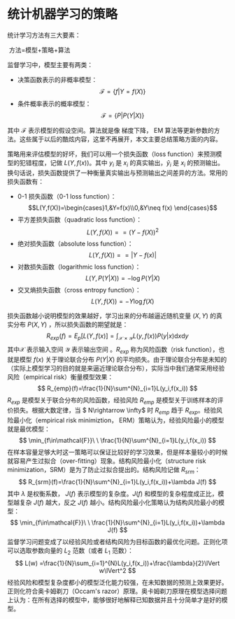 # 统计机器学习的策略

统计学习方法有三大要素：

​					方法=模型+策略+算法	

监督学习中，模型主要有两类：

+ 决策函数表示的非概率模型：$$\mathcal{F}=\{f\lvert Y=f(X)\}$$
+ 条件概率表示的概率模型：$$\mathcal{F}=\{P|P(Y|X)\}$$

其中 $\mathcal{F}$ 表示模型的假设空间。算法就是像 梯度下降， EM 算法等更新参数的方法。这些属于以后的酷炫内容，这里不再展开，本文主要总结策略方面的内容。

策略用来评估模型的好坏，我们可以用一个损失函数（loss function）来预测模型的犯错程度，记做 $L(Y, f(x))$。其中 $y_i$ 是 $x_i$ 的真实输出，$\hat{y}_i$ 是 $x_i$ 的预测输出。换句话说，损失函数提供了一种衡量真实输出与预测输出之间差异的方法。常用的损失函数有：

+ 0-1 损失函数（0-1 loss function）：$$L(Y,f(X))=\begin{cases}1,&Y=f(x)\\0,&Y\neq f(x)  \end{cases}$$
+ 平方差损失函数（quadratic loss function）：$$L(Y,f(X))==\left( Y-f(X)\right)^2$$
+ 绝对损失函数（absolute loss function）：$$L(Y,f(X))==| Y-f(x)|$$
+ 对数损失函数（logarithmic loss function）：$$L(Y,P(Y|X))=-\log{P(Y|X)}$$
+ 交叉熵损失函数（cross entropy function）：$$L(Y,f(X))=-Y\log f(X)$$

损失函数越小说明模型的效果越好，学习出来的分布越逼近随机变量 $(X,Y)$ 的真实分布 $P(X,Y)$ ，所以损失函数的期望就是：
$$
R_{exp}(f)=E_p[L(Y,f(x)]=\int_{\mathcal{X}\times\mathcal{Y}}L(y,f(x))P(y|x)\mathrm{d}x\mathrm{d}y
$$
其中$\mathcal{X}$ 表示输入空间 $\mathcal{Y}$ 表示输出空间 。$R_{exp}$ 称为风险函数（risk function），也就是模型 $f(x)$ 关于理论联合分布 $P(Y|X)$ 的平均损失。由于理论联合分布是未知的（实际上模型学习的目的就是来逼近理论联合分布），实际当中我们通常采用经验风险（empirical risk）衡量模型效果：
$$
R_{emp}(f)=\frac{1}{N}\sum^{N}_{i=1}L(y_i,f(x_i))
$$
$R_{exp}$ 是模型关于联合分布的风险函数，经验风险 $R_{emp}$ 是模型关于训练样本的评价损失。根据大数定律，当 $ N\rightarrow \infty$ 时 $R_{emp}$ 趋于 $R_{exp}$。经验风险最小化（empirical risk minimiztion， ERM）策略认为，经验风险最小的模型就是最优模型：
$$
\min_{f\in\mathcal{F}}\ \ \frac{1}{N}\sum^{N}_{i=1}L(y_i,f(x_i))
$$
在样本容量足够大时这一策略可以保证比较好的学习效果，但是样本量较小的时候就容易产生过拟合（over-fitting）现象。结构风险最小化（structure risk minimization，SRM）是为了防止过拟合提出的。结构风险记做 $R_{srm}$：
$$
R_{srm}(f)=\frac{1}{N}\sum^{N}_{i=1}L(y_i,f(x_i))+\lambda J(f)
$$
其中 $\lambda$ 是权衡系数， $J(f)$ 表示模型的复杂度。$J(f)$ 和模型的复杂程度成正比，模型越复杂 $J(f)$ 越大，反之 $J(f)$ 越小。结构风险最小化策略认为结构风险最小的模型：
$$
\min_{f\in\mathcal{F}}\ \ \frac{1}{N}\sum^{N}_{i=1}L(y_i,f(x_i))+\lambda J(f)
$$
监督学习问题变成了以经验风险或者结构风险为目标函数的最优化问题。正则化项可以选取参数向量的 $L_2$ 范数（或者 $L_1$ 范数）：
$$
L(w) =\frac{1}{N}\sum_{i=1}^{N}L(y_i,f(x_i))+\frac{\lambda}{2}\lVert w\lVert^2
$$
经验风险和模型复杂度都小的模型泛化能力较强，在未知数据的预测上效果更好。正则化符合奥卡姆剃刀（Occam's razor）原理。奥卡姆剃刀原理在模型选择问题上认为：在所有选择的模型中，能够很好地解释已知数据并且十分简单才是好的模型。